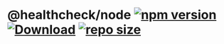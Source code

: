 # @healthcheck/node [![npm version](https://img.shields.io/npm/v/@healthcheck/web.svg?style=flat-square)]() [![Download](https://img.shields.io/npm/dm/@healthcheck/web)]() [![repo size](https://img.shields.io/bundlejs/size/@healthcheck/web)]()




